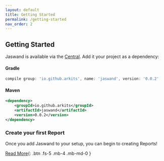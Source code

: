 ```yaml
---
layout: default
title: Getting Started
permalink: /getting-started
nav_order: 2
---
```



## Getting Started

Jaswand is available via the [Central](https://mvnrepository.com/artifact/io.github.arkits/jaswand). Add it your project as a dependency:

#### Gradle
```groovy
compile group: 'io.github.arkits', name: 'jaswand', version: '0.0.2'
```

#### Maven
```xml
<dependency>
    <groupId>io.github.arkits</groupId>
    <artifactId>jaswand</artifactId>
    <version>0.0.2</version>
</dependency>
```

### Create your first Report
Once you add Jaswand to your setup, you can begin to creating Reports!

[Read More](https://github.com/arkits/jaswand){: .btn .fs-5 .mb-4 .mb-md-0 }
